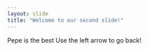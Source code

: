 ```yaml
---
layout: slide
title: "Welcome to our second slide!"
---
```

Pepe is the best 
Use the left arrow to go back!
